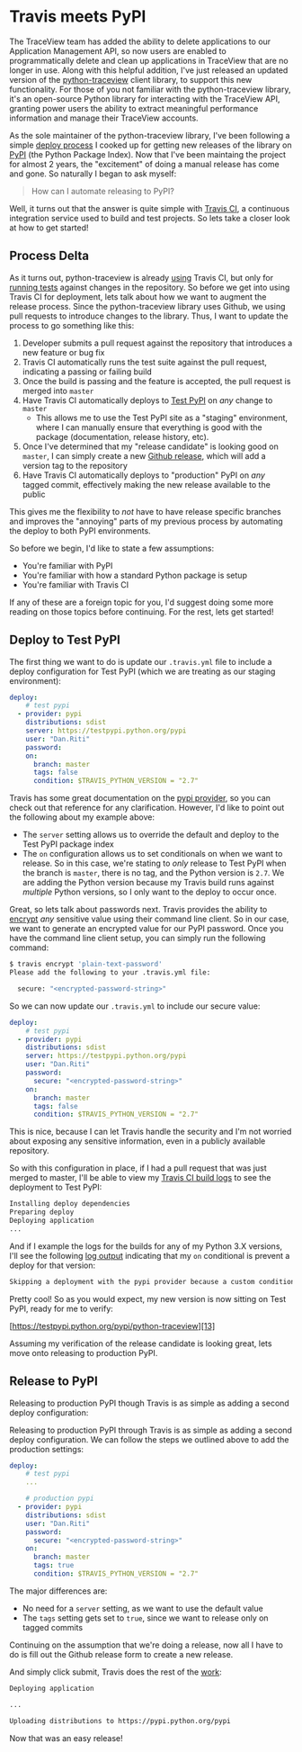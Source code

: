 # Travis meets PyPI

The TraceView team has added the ability to delete applications to our
Application Management API, so now users are enabled to programmatically delete
and clean up applications in TraceView that are no longer in use. Along with
this helpful addition, I've just released an updated version of the
[python-traceview][1] client library, to support this new functionality. For
those of you not familiar with the python-traceview library, it's an open-source
Python library for interacting with the TraceView API, granting power users the
ability to extract meaningful performance information and manage their
TraceView accounts.

As the sole maintainer of the python-traceview library, I've been following a
simple [deploy process][3] I cooked up for getting new releases of the library
on [PyPI][2] (the Python Package Index). Now that I've been maintaing the
project for almost 2 years, the "excitement" of doing a manual release has
come and gone. So naturally I began to ask myself:

> How can I automate releasing to PyPI?

Well, it turns out that the answer is quite simple with [Travis CI][4], a
continuous integration service used to build and test projects. So lets take a
closer look at how to get started!

## Process Delta

As it turns out, python-traceview is already [using][5] Travis CI, but only for
[running tests][6] against changes in the repository. So before we get into
using Travis CI for deployment, lets talk about how we want to augment the
release process. Since the python-traceview library uses Github, we using pull
requests to introduce changes to the library. Thus, I want to update the process
to go something like this:

1. Developer submits a pull request against the repository that introduces a
   new feature or bug fix
2. Travis CI automatically runs the test suite against the pull request,
   indicating a passing or failing build
3. Once the build is passing and the feature is accepted, the pull request is
   merged into `master`
4. Have Travis CI automatically deploys to [Test PyPI][7] on *any* change to
   `master`
    * This allows me to use the Test PyPI site as a "staging" environment, where
      I can manually ensure that everything is good with the package
      (documentation, release history, etc).
5. Once I've determined that my "release candidate" is looking good on `master`,
   I can simply create a new [Github release][8], which will add a version tag
   to the repository
6. Have Travis CI automatically deploys to "production" PyPI on *any* tagged
   commit, effectively making the new release available to the public

This gives me the flexibility to *not* have to have release specific branches
and improves the "annoying" parts of my previous process by automating the
deploy to both PyPI environments.

So before we begin, I'd like to state a few assumptions:

- You're familiar with PyPI
- You're familiar with how a standard Python package is setup
- You're familiar with Travis CI

If any of these are a foreign topic for you, I'd suggest doing some more
reading on those topics before continuing. For the rest, lets get started!

## Deploy to Test PyPI

The first thing we want to do is update our `.travis.yml` file to include
a deploy configuration for Test PyPI (which we are treating as our staging
environment):

```yaml
deploy:
    # test pypi
  - provider: pypi
    distributions: sdist
    server: https://testpypi.python.org/pypi
    user: "Dan.Riti"
    password:
    on:
      branch: master
      tags: false
      condition: $TRAVIS_PYTHON_VERSION = "2.7"
```

Travis has some great documentation on the [pypi provider][10], so you can
check out that reference for any clarification. However, I'd like to point out
the following about my example above:

* The `server` setting allows us to override the default and deploy to the
  Test PyPI package index
* The `on` configuration allows us to set conditionals on when we want to
  release. So in this case, we're stating to *only* release to Test PyPI when
  the branch is `master`, there is no tag, and the Python version is `2.7`. We
  are adding the Python version because my Travis build runs against *multiple*
  Python versions, so I only want to the deploy to occur once.

Great, so lets talk about passwords next. Travis provides the ability to
[encrypt][9] *any* sensitive value using their command line client. So in our
case, we want to generate an encrypted value for our PyPI password. Once you
have the command line client setup, you can simply run the following command:

```bash
$ travis encrypt 'plain-text-password'
Please add the following to your .travis.yml file:

  secure: "<encrypted-password-string>"

```

So we can now update our `.travis.yml` to include our secure value:

```yaml
deploy:
    # test pypi
  - provider: pypi
    distributions: sdist
    server: https://testpypi.python.org/pypi
    user: "Dan.Riti"
    password:
      secure: "<encrypted-password-string>"
    on:
      branch: master
      tags: false
      condition: $TRAVIS_PYTHON_VERSION = "2.7"
```

This is nice, because I can let Travis handle the security and I'm not worried
about exposing any sensitive information, even in a publicly available
repository.

So with this configuration in place, if I had a pull request that was just
merged to master, I'll be able to view my [Travis CI build logs][11] to see the
deployment to Test PyPI:

```bash
Installing deploy dependencies
Preparing deploy
Deploying application
...
```

And if I example the logs for the builds for any of my Python 3.X versions, I'll
see the following [log output][12] indicating that my `on` conditional is prevent
a deploy for that version:

```bash
Skipping a deployment with the pypi provider because a custom condition was not met
```

Pretty cool! So as you would expect, my new version is now sitting on Test PyPI,
ready for me to verify:

[https://testpypi.python.org/pypi/python-traceview][13]

Assuming my verification of the release candidate is looking great, lets move
onto releasing to production PyPI.


## Release to PyPI

Releasing to production PyPI though Travis is as simple as adding a second
deploy configuration:

Releasing to production PyPI through Travis is as simple as adding a second
deploy configuration. We can follow the steps we outlined above to add the
production settings:


```yaml
deploy:
    # test pypi
    ...

    # production pypi
  - provider: pypi
    distributions: sdist
    user: "Dan.Riti"
    password:
      secure: "<encrypted-password-string>"
    on:
      branch: master
      tags: true
      condition: $TRAVIS_PYTHON_VERSION = "2.7"
```

The major differences are:

* No need for a `server` setting, as we want to use the default value
* The `tags` setting gets set to `true`, since we want to release only on tagged
  commits

Continuing on the assumption that we're doing a release, now all I have to do is
fill out the Github release form to create a new release.

<screenshot>

And simply click submit, Travis does the rest of the [work][14]:

```bash
Deploying application

...

Uploading distributions to https://pypi.python.org/pypi
```

Now that was an easy release!

[1]: https://pypi.python.org/pypi/python-traceview/
[2]: https://pypi.python.org/
[3]: https://gist.github.com/danriti/b070fe229afc035aa03b
[4]: https://travis-ci.org/
[5]: https://github.com/danriti/python-traceview/blob/54e08dfbbeb323de26634b9535f68fcbdb0acf13/.travis.yml
[6]: https://travis-ci.org/danriti/python-traceview
[7]: https://testpypi.python.org/pypi
[8]: https://github.com/danriti/python-traceview/releases
[9]: https://github.com/travis-ci/travis.rb#encrypt
[10]: https://docs.travis-ci.com/user/deployment/pypi
[11]: https://travis-ci.org/danriti/python-traceview/jobs/103210541#L471-L514
[12]: https://travis-ci.org/danriti/python-traceview/jobs/103210545#L193
[13]: https://testpypi.python.org/pypi/python-traceview
[14]: https://travis-ci.org/danriti/python-traceview/jobs/103211151#L483-L526
